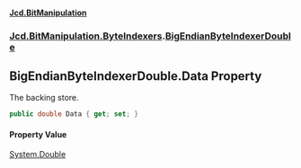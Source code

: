 #### [Jcd.BitManipulation](index.md 'index')
### [Jcd.BitManipulation.ByteIndexers](Jcd.BitManipulation.ByteIndexers.md 'Jcd.BitManipulation.ByteIndexers').[BigEndianByteIndexerDouble](Jcd.BitManipulation.ByteIndexers.BigEndianByteIndexerDouble.md 'Jcd.BitManipulation.ByteIndexers.BigEndianByteIndexerDouble')

## BigEndianByteIndexerDouble.Data Property

The backing store.

```csharp
public double Data { get; set; }
```

#### Property Value
[System.Double](https://docs.microsoft.com/en-us/dotnet/api/System.Double 'System.Double')